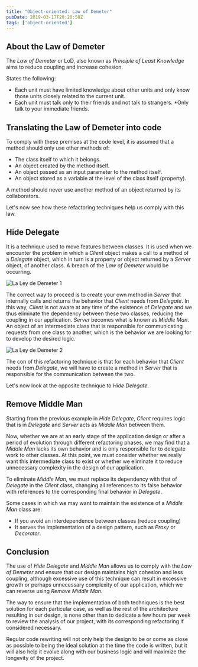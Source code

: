 ```yaml
---
title: "Object-oriented: Law of Demeter"
pubDate: 2019-03-17T20:20:50Z
tags: ['object-oriented']
---
```

## About the Law of Demeter

The *Law of Demeter* or LoD, also known as *Principle of Least Knowledge* aims to reduce coupling and increase cohesion.

States the following:

* Each unit must have limited knowledge about other units and only know those units closely related to the current unit.
* Each unit must talk only to their friends and not talk to strangers.
*Only talk to your immediate friends.

## Translating the Law of Demeter into code

To comply with these premises at the code level, it is assumed that a method should only use other methods of:

* The class itself to which it belongs.
* An object created by the method itself.
* An object passed as an input parameter to the method itself.
* An object stored as a variable at the level of the class itself (property).

A method should never use another method of an object returned by its collaborators.

Let's now see how these refactoring techniques help us comply with this law.

## Hide Delegate

It is a technique used to move features between classes. It is used when we encounter the problem in which a *Client* object makes a call to a method of a *Delegate* object, which in turn is a property or object returned by a *Server* object, of another class. A breach of the *Law of Demeter* would be occurring.

![La Ley de Demeter 1](/images/law-of-demeter-1.jpg)

The correct way to proceed is to create your own method in *Server* that internally calls and returns the behavior that *Client* needs from *Delegate*. In this way, *Client* is not aware at any time of the existence of *Delegate* and we thus eliminate the dependency between these two classes, reducing the coupling in our application. *Server* becomes what is known as *Middle Man*. An object of an intermediate class that is responsible for communicating requests from one class to another, which is the behavior we are looking for to develop the desired logic.

![La Ley de Demeter 2](/images/law-of-demeter-2.jpg)

The con of this refactoring technique is that for each behavior that *Client* needs from *Delegate*, we will have to create a method in *Server* that is responsible for the communication between the two.

Let's now look at the opposite technique to *Hide Delegate*.

## Remove Middle Man

Starting from the previous example in *Hide Delegate*, *Client* requires logic that is in *Delegate* and *Server* acts as *Middle Man* between them.

Now, whether we are at an early stage of the application design or after a period of evolution through different refactoring phases, we may find that a *Middle Man* lacks its own behavior and is only responsible for to delegate work to other classes. At this point, we must consider whether we really want this intermediate class to exist or whether we eliminate it to reduce unnecessary complexity in the design of our application.

To eliminate *Middle Man*, we must replace its dependency with that of *Delegate* in the *Client* class, changing all references to its false behavior with references to the corresponding final behavior in *Delegate*.

Some cases in which we may want to maintain the existence of a *Middle Man* class are:

* If you avoid an interdependence between classes (reduce coupling)
* It serves the implementation of a design pattern, such as *Proxy* or *Decorator*.

## Conclusion

The use of *Hide Delegate* and *Middle Man* allows us to comply with the *Law of Demeter* and ensure that our design maintains high cohesion and less coupling, although excessive use of this technique can result in excessive growth or perhaps unnecessary complexity of our application, which we can reverse using *Remove Middle Man*.

The way to ensure that the implementation of both techniques is the best solution for each particular case, as well as the rest of the architecture resulting in our design, is none other than to dedicate a few hours per week to review the analysis of our project, with its corresponding refactoring if considered necessary.

Regular code rewriting will not only help the design to be or come as close as possible to being the ideal solution at the time the code is written, but it will also help it evolve along with our business logic and will maximize the longevity of the project.